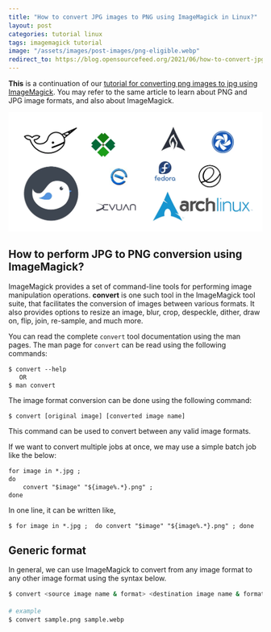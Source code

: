```yaml
---
title: "How to convert JPG images to PNG using ImageMagick in Linux?"
layout: post
categories: tutorial linux
tags: imagemagick tutorial
image: "/assets/images/post-images/png-eligible.webp"
redirect_to: https://blog.opensourcefeed.org/2021/06/how-to-convert-jpg-images-to-png-using-imagemagick-in-linux/
---
```



**This** is a continuation of our [tutorial for converting png images to jpg using ImageMagick](/00-convert-png-to-jpg-imagemagick/). You may refer to the same article to learn about PNG and JPG image formats, and also about ImageMagick.

![Featured Image](/assets/images/post-images/png-eligible.webp)

## How to perform JPG to PNG conversion using ImageMagick?
ImageMagick provides a set of command-line tools for performing image manipulation operations. **convert** is one such tool in the ImageMagick tool suite, that facilitates the conversion of images between various formats. It also provides options to resize an image, blur, crop, despeckle, dither, draw on, flip, join, re-sample, and much more.

You can read the complete `convert` tool documentation using the man pages. The man page for `convert` can be read using the following commands:
```
$ convert --help
   OR
$ man convert
```
The image format conversion can be done using the following command:
```
$ convert [original image] [converted image name]
```
This command can be used to convert between any valid image formats.

If we want to convert multiple jobs at once, we may use a simple batch job like the below:
```
for image in *.jpg ; 
do 
    convert "$image" "${image%.*}.png" ;
done
```
In one line, it can be written like,
```
$ for image in *.jpg ;  do convert "$image" "${image%.*}.png" ; done
```

## Generic format
In general, we can use ImageMagick to convert from any image format to any other image format using the syntax below.

```bash
$ convert <source image name & format> <destination image name & format>

# example
$ convert sample.png sample.webp
```

